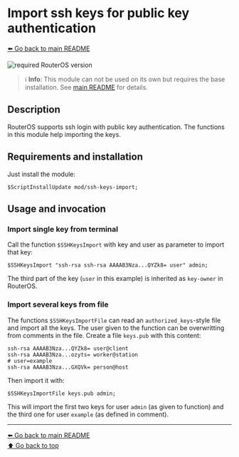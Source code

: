 Import ssh keys for public key authentication
=============================================

[⬅️ Go back to main README](../../README.md)

![required RouterOS version](https://img.shields.io/badge/RouterOS-7.9beta4-yellow?style=flat)

> ℹ️️ **Info**: This module can not be used on its own but requires the base
> installation. See [main README](../../README.md) for details.

Description
-----------

RouterOS supports ssh login with public key authentication. The functions
in this module help importing the keys.

Requirements and installation
-----------------------------

Just install the module:

    $ScriptInstallUpdate mod/ssh-keys-import;

Usage and invocation
--------------------

### Import single key from terminal

Call the function `$SSHKeysImport` with key and user as parameter to
import that key:

    $SSHKeysImport "ssh-rsa ssh-rsa AAAAB3Nza...QYZk8= user" admin;

The third part of the key (`user` in this example) is inherited as
`key-owner` in RouterOS.

### Import several keys from file

The functions `$SSHKeysImportFile` can read an `authorized_keys`-style file
and import all the keys. The user given to the function can be overwritting
from comments in the file. Create a file `keys.pub` with this content:

```
ssh-rsa AAAAB3Nza...QYZk8= user@client
ssh-rsa AAAAB3Nza...ozyts= worker@station
# user=example
ssh-rsa AAAAB3Nza...GXQVk= person@host
```

Then import it with:

    $SSHKeysImportFile keys.pub admin;

This will import the first two keys for user `admin` (as given to function)
and the third one for user `example` (as defined in comment).

---
[⬅️ Go back to main README](../../README.md)  
[⬆️ Go back to top](#top)

